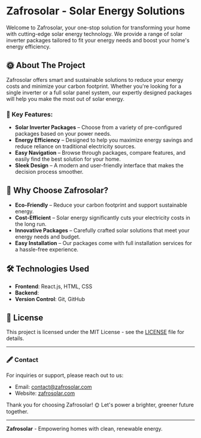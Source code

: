 # Zafrosolar - Solar Energy Solutions

Welcome to Zafrosolar, your one-stop solution for transforming your home with cutting-edge solar energy technology. We provide a range of solar inverter packages tailored to fit your energy needs and boost your home's energy efficiency.

## 🌞 About The Project

Zafrosolar offers smart and sustainable solutions to reduce your energy costs and minimize your carbon footprint. Whether you're looking for a single inverter or a full solar panel system, our expertly designed packages will help you make the most out of solar energy.

### 🚀 Key Features:

- **Solar Inverter Packages** – Choose from a variety of pre-configured packages based on your power needs.
- **Energy Efficiency** – Designed to help you maximize energy savings and reduce reliance on traditional electricity sources.
- **Easy Navigation** – Browse through packages, compare features, and easily find the best solution for your home.
- **Sleek Design** – A modern and user-friendly interface that makes the decision process smoother.

## 🌱 Why Choose Zafrosolar?

- **Eco-Friendly** – Reduce your carbon footprint and support sustainable energy.
- **Cost-Efficient** – Solar energy significantly cuts your electricity costs in the long run.
- **Innovative Packages** – Carefully crafted solar solutions that meet your energy needs and budget.
- **Easy Installation** – Our packages come with full installation services for a hassle-free experience.

## 🛠️ Technologies Used

- **Frontend**: React.js, HTML, CSS
- **Backend**: 
- **Version Control**: Git, GitHub

## 📄 License

This project is licensed under the MIT License - see the [LICENSE](LICENSE) file for details.

---

### 🖋️ Contact

For inquiries or support, please reach out to us:

- Email: contact@zafrosolar.com
- Website: [zafrosolar.com](https://www.zafrosolar.com)

Thank you for choosing Zafrosolar! 🌞 Let's power a brighter, greener future together.

---

**Zafrosolar** - Empowering homes with clean, renewable energy.
